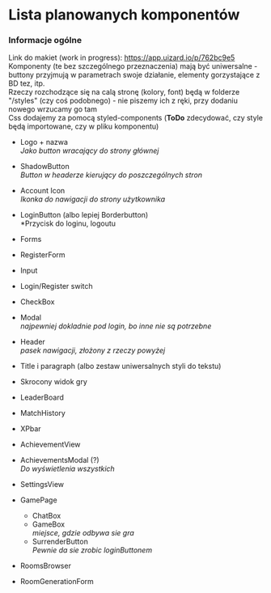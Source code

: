 # Lista planowanych komponentów
### Informacje ogólne

Link do makiet (work in progress): https://app.uizard.io/p/762bc9e5  
Komponenty (te bez szczególnego przeznaczenia) mają być uniwersalne - buttony przyjmują w parametrach swoje działanie, elementy gorzystające z BD tez, itp.  
Rzeczy rozchodzące się na calą stronę (kolory, font) będą w folderze "/styles" (czy coś podobnego) - nie piszemy ich z ręki, przy dodaniu nowego wrzucamy go tam  
Css dodajemy za pomocą styled-components (**ToDo** zdecydować, czy style będą importowane, czy w pliku komponentu)

- Logo + nazwa  
*Jako button wracający do strony głównej*

- ShadowButton  
*Button w headerze kierujący do poszczególnych stron*  

- Account Icon  
*Ikonka do nawigacji do strony użytkownika*

- LoginButton (albo lepiej Borderbutton)  
*Przycisk do loginu, logoutu

- Forms

- RegisterForm

- Input

- Login/Register switch

- CheckBox

- Modal  
*najpewniej dokladnie pod login, bo inne nie są potrzebne*

- Header  
*pasek nawigacji, złożony z rzeczy powyżej*

- Title i paragraph (albo zestaw uniwersalnych styli do tekstu)

- Skrocony widok gry

- LeaderBoard

- MatchHistory

- XPbar

- AchievementView

- AchievementsModal (?)  
*Do wyświetlenia wszystkich*

- SettingsView

- GamePage
    - ChatBox
    - GameBox  
*miejsce, gdzie odbywa sie gra*
    - SurrenderButton  
*Pewnie da sie zrobic loginButtonem*

- RoomsBrowser
- RoomGenerationForm


